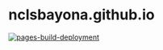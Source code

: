 # nclsbayona.github.io
[![pages-build-deployment](https://github.com/nclsbayona/nclsbayona.github.io/actions/workflows/pages/pages-build-deployment/badge.svg)](https://github.com/nclsbayona/nclsbayona.github.io/actions/workflows/pages/pages-build-deployment)
